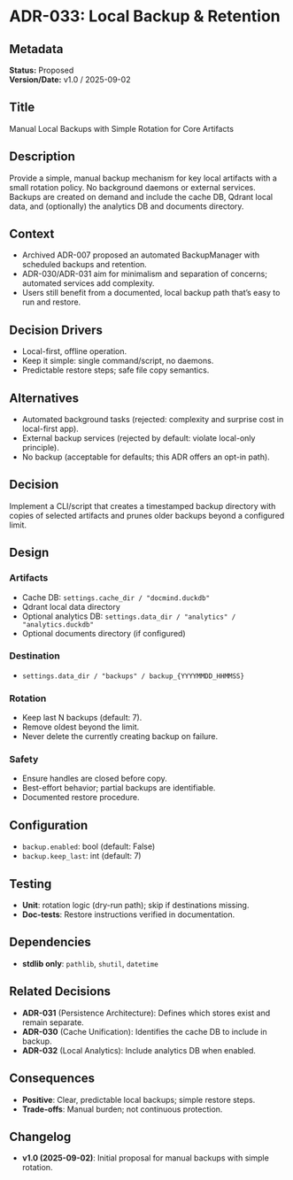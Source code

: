 # ADR-033: Local Backup & Retention

## Metadata

**Status:** Proposed  
**Version/Date:** v1.0 / 2025-09-02

## Title

Manual Local Backups with Simple Rotation for Core Artifacts

## Description

Provide a simple, manual backup mechanism for key local artifacts with a small rotation policy. No background daemons or external services. Backups are created on demand and include the cache DB, Qdrant local data, and (optionally) the analytics DB and documents directory.

## Context

- Archived ADR-007 proposed an automated BackupManager with scheduled backups and retention.  
- ADR-030/ADR-031 aim for minimalism and separation of concerns; automated services add complexity.  
- Users still benefit from a documented, local backup path that’s easy to run and restore.

## Decision Drivers

- Local-first, offline operation.
- Keep it simple: single command/script, no daemons.
- Predictable restore steps; safe file copy semantics.

## Alternatives

- Automated background tasks (rejected: complexity and surprise cost in local-first app).  
- External backup services (rejected by default: violate local-only principle).  
- No backup (acceptable for defaults; this ADR offers an opt-in path).

## Decision

Implement a CLI/script that creates a timestamped backup directory with copies of selected artifacts and prunes older backups beyond a configured limit.

## Design

### Artifacts

- Cache DB: `settings.cache_dir / "docmind.duckdb"`
- Qdrant local data directory
- Optional analytics DB: `settings.data_dir / "analytics" / "analytics.duckdb"`
- Optional documents directory (if configured)

### Destination

- `settings.data_dir / "backups" / backup_{YYYYMMDD_HHMMSS}`

### Rotation

- Keep last N backups (default: 7).  
- Remove oldest beyond the limit.  
- Never delete the currently creating backup on failure.

### Safety

- Ensure handles are closed before copy.  
- Best-effort behavior; partial backups are identifiable.  
- Documented restore procedure.

## Configuration

- `backup.enabled`: bool (default: False)  
- `backup.keep_last`: int (default: 7)

## Testing

- **Unit**: rotation logic (dry-run path); skip if destinations missing.  
- **Doc-tests**: Restore instructions verified in documentation.

## Dependencies

- **stdlib only**: `pathlib`, `shutil`, `datetime`

## Related Decisions

- **ADR-031** (Persistence Architecture): Defines which stores exist and remain separate.  
- **ADR-030** (Cache Unification): Identifies the cache DB to include in backup.  
- **ADR-032** (Local Analytics): Include analytics DB when enabled.

## Consequences

- **Positive**: Clear, predictable local backups; simple restore steps.  
- **Trade-offs**: Manual burden; not continuous protection.

## Changelog

- **v1.0 (2025-09-02)**: Initial proposal for manual backups with simple rotation.
